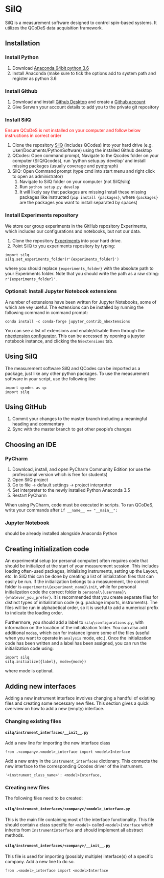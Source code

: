 # SilQ

SilQ is a measurement software designed to control spin-based systems. It utilizes the QCoDeS data acquisition framework.


## Installation

### Install Python
1.	Download [Anaconda 64bit python 3.6](https://www.continuum.io/downloads)
2.	Install Anaconda (make sure to tick the options add to system path and register as python 3.6

### Install Github
1.	Download and install [Github Desktop](https://desktop.github.com/) and create a [Github account](https://github.com/)
2.	Give Serwan your account details to add you to the private git repository

### Install SilQ
<span style="color:red">Ensure QCoDeS is not installed on your computer and
follow below instructions in correct order</span>
1.	Clone the repository [SilQ](https://github.com/nulinspiratie/SilQ) (includes QCodes) into your hard drive
    (e.g. User/Documents/PythonSoftware) using the installed Github desktop
2.	QCodes: Open command prompt, Navigate to the Qcodes folder on your computer (SilQ/Qcodes),
    run ‘python setup.py develop’ and install missing packages (usually coverage and pyqtgraph)
3.	SilQ: Open Command prompt (type cmd into start menu and right click to open as administrator)
    1.	Navigate to SilQ folder on your computer (not SilQ/silq)
    3.	Run `python setup.py develop`
    4.	It will likely say that packages are missing
        Install these missing packages like instructed (`pip install {packages}`, where `{packages}` are the packages you want to install separated by spaces)

### Install Experiments repository
We store our group experiments in the GitHub repository Experiments, which includes our configurations and notebooks, but not our data.
1. Clone the repository [Experiments](https://github.com/nulinspiratie/experiments) into your hard drive.
2. Point SilQ to you experiments repository by typing:
```
import silq
silq.set_experiments_folder(r'{experiments_folder}')
```
where you should replace `{experiments_folder}` with the absolute path to your Experiments folder.
Note that you should write the path as a raw string: `r'{experiments_folder}'`.

### Optional: Install Jupyter Notebook extensions
A number of extensions have been written for Jupyter Notebooks, some of which are vey useful.
The extensions can be installed by running the following command in command prompt:
```
conda install -c conda-forge jupyter_contrib_nbextensions
```
You can see a list of extensions and enable/disable them through the [nbextension configurator](https://github.com/Jupyter-contrib/jupyter_nbextensions_configurator). This can be accessed by opening a jupyter notebook instance, and clicking the `NBextensions` tab.

## Using SilQ
The measurement software SilQ and QCodes can be imported as a package, just like any other python packages.
To use the measurement software in your script, use the following line
```
import qcodes as qc
import silq
```


## Using GitHub
1.	Commit your changes to the master branch including a meaningful heading and commentary
2.	Sync with the master branch to get other people’s changes

## Choosing an IDE
### PyCharm
1.	Download, install, and open PyCharm Community Edition (or use the professional version which is free for students)
2.	Open SilQ project
3.	Go to file -> default settings -> project interpreter
4.	Set interpreter to the newly installed Python Anaconda 3.5
5.	Restart PyCharm

When using PyCharm, code must be executed in scripts. To run QCoDeS, write your commands after `if __name__ == "__main__":`

### Jupyter Notebook
should be already installed alongside Anaconda Python


## Creating initialization code
An experimental setup (or personal computer) often requires code that should be initialized at the start of your measurement session.
This includes loading often-used packages, initializing instruments, setting up the Layout, etc.
In SilQ this can be done by creating a list of initialization files that can easily be run.
If the initialization belongs to a measurement, the correct folder is `experiments\{experiment_name}\init`, while for personal initialization code the correct folder is `personal\{username}\{whatever_you_prefer}`.
It is recommended that you create separate files for distinct types of initialization code (e.g. package imports, instruments).
The files will be run in alphabetical order, so it is useful to add a numerical prefix to indicate the loading order.

Furthermore, you should add a label to `silq\configurations.py`, with information on the location of the initialization folder.
You can also add additional `modes`, which can for instance ignore some of the files (useful when you want to operate in `analysis` mode, etc.).
Once the initialization code has been written and a label has been assigned, you can run the initialization code using:

```
import silq
silq.initialize({label}, mode={mode})
```
where mode is optional.


## Adding new interfaces
Adding a new instrument interface involves changing a handful of existing files and creating some necessary new files.
This section gives a quick overview on how to add a new (empty) interface.
 
### Changing existing files
#### `silq/instrument_interfaces/__init__.py`

Add a new line for importing the new interface class 

```
from .<company>.<model>_interface import <model>Interface
```

Add a new entry in the `instrument_interfaces` dictionary. This connects the new interface to the corresponding Qcodes driver of the instrument. 

```
'<instrument_class_name>': <model>Interface,
```

### Creating new files
The following files need to be created:

#### `silq/instrument_interfaces/<company>/<model>_interface.py`

This is the main file containing most of the interface functionality. This file should contain a class specific for `<model>` called `<model>Interface` which inherits from `InstrumentInterface` and should implement all abstract methods.

#### `silq/instrument_interfaces/<company>/__init__.py`

This file is used for importing (possibly multiple) interface(s) of a specific company. Add a new line to do so.

```
from .<model>_interface import <model>Interface
```
